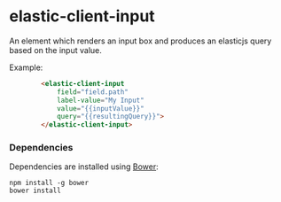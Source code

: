 # elastic-client-input

An element which renders an input box and produces an elasticjs query based on the input value.

Example:
```html
        <elastic-client-input
            field="field.path"
            label-value="My Input"
            value="{{inputValue}}"
            query="{{resultingQuery}}">
        </elastic-client-input>
```

### Dependencies

Dependencies are installed using [Bower](http://bower.io/):

    npm install -g bower
    bower install

